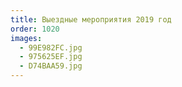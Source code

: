```yaml
---
title: Выездные мероприятия 2019 год
order: 1020
images:
  - 99E982FC.jpg
  - 975625EF.jpg
  - D74BAA59.jpg
---
```

